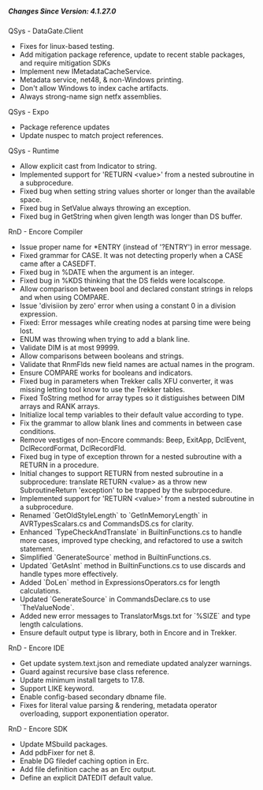 ﻿<h5 id="SinceVersion">Changes Since Version: 4.1.27.0</h5>

<span class="changeNoteHeading"> QSys - DataGate.Client </span>
<ul>
    <li>Fixes for linux-based testing.</li>
    <li>Add mitigation package reference, update to recent stable packages, and require mitigation SDKs</li>
    <li>Implement new IMetadataCacheService.</li>
    <li>Metadata service, net48, & non-Windows printing.</li>
    <li>Don't allow Windows to index cache artifacts.</li>
    <li>Always strong-name sign netfx assemblies.</li>
</ul>

<span class="changeNoteHeading"> QSys - Expo </span>
<ul>
    <li>Package reference updates</li>
    <li>Update nuspec to match project references.</li>
</ul>

<span class="changeNoteHeading"> QSys - Runtime</span>
<ul>
    <li>Allow explicit cast from Indicator to string.</li>
    <li>Implemented support for 'RETURN &lt;value&gt;' from a nested subroutine in a subprocedure.</li>
    <li>Fixed bug when setting string values shorter or longer than the available space.</li>
    <li>Fixed bug in SetValue always throwing an exception.</li>
    <li>Fixed bug in GetString when given length was longer than DS buffer.</li>
</ul>

<span class="changeNoteHeading"> RnD - Encore Compiler</span>
<ul>
    <li>Issue proper name for *ENTRY (instead of '?ENTRY') in error message.</li>
    <li>Fixed grammar for CASE. It was not detecting properly when a CASE came after a CASEDFT.</li>
    <li>Fixed bug in %DATE when the argument is an integer.</li>
    <li>Fixed bug in %KDS thinking that the DS fields were localscope.</li>
    <li>Allow comparison between bool and declared constant strings in relops and when using COMPARE.</li>
    <li>Issue 'divisiion by zero' error when using a constant 0 in a division expression.</li>
    <li>Fixed: Error messages while creating nodes at parsing time were being lost.</li>
    <li>ENUM was throwing when trying to add a blank line.</li>
    <li>Validate DIM is at most 99999.</li>
    <li>Allow comparisons between booleans and strings.</li>
    <li>Validate that RnmFlds new field names are actual names in the program.</li>
    <li>Ensure COMPARE works for booleans and indicators.</li>
    <li>Fixed bug in parameters when Trekker calls XFU converter, it was missing letting tool know to use the Trekker tables.</li>
    <li>Fixed ToString method for array types so it distiguishes between DIM arrays and RANK arrays.</li>
    <li>Initialize local temp variables to their default value according to type.</li>
    <li>Fix the grammar to allow blank lines and comments in between case conditions.</li>
    <li>Remove vestiges of non-Encore commands: Beep, ExitApp, DclEvent, DclRecordFormat, DclRecordFld.</li>
    <li>Fixed bug in type of exception thrown for a nested subroutine with a RETURN in a procedure.</li>
    <li>Initial changes to support RETURN from nested subroutine in a subprocedure: translate RETURN &lt;value&gt; as a throw new SubroutineReturn 'exception' to be trapped by the subrpocedure.</li>
    <li>Implemented support for 'RETURN &lt;value&gt;' from a nested subroutine in a subprocedure.</li>
    <li>Renamed `GetOldStyleLength` to `GetInMemoryLength` in AVRTypesScalars.cs and CommandsDS.cs for clarity.</li>
    <li>Enhanced `TypeCheckAndTranslate` in BuiltinFunctions.cs to handle more cases, improved type checking, and refactored to use a switch statement.</li>
    <li>Simplified `GenerateSource` method in BuiltinFunctions.cs.</li>
    <li>Updated `GetAsInt` method in BuiltinFunctions.cs to use discards and handle types more effectively.</li>
    <li>Added `DoLen` method in ExpressionsOperators.cs for length calculations.</li>
    <li>Updated `GenerateSource` in CommandsDeclare.cs to use `TheValueNode`.</li>
    <li>Added new error messages to TranslatorMsgs.txt for `%SIZE` and type length calculations.</li>
    <li>Ensure default output type is library, both in Encore and in Trekker.</li>
</ul>

<span class="changeNoteHeading"> RnD - Encore IDE </span>
<ul>
    <li>Get update system.text.json and remediate updated analyzer warnings.</li>
    <li>Guard against recursive base class reference.</li>
    <li>Update minimum install targets to 17.8.</li>
    <li>Support LIKE keyword.</li>
    <li>Enable config-based secondary dbname file.</li>
    <li>Fixes for literal value parsing &amp; rendering, metadata operator overloading, support exponentiation operator.</li>
</ul>

<span class="changeNoteHeading"> RnD - Encore SDK </span>
<ul>
    <li>Update MSbuild packages.</li>
    <li>Add pdbFixer for net 8.</li>
    <li>Enable DG filedef caching option in Erc.</li>
    <li>Add file definition cache as an Erc output.</li>
    <li>Define an explicit DATEDIT default value.</li>
</ul>
